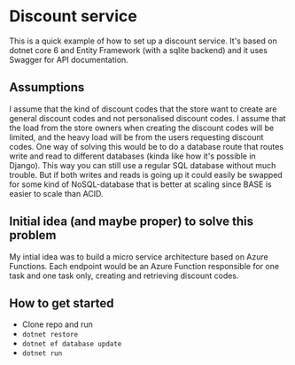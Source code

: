 # Discount service

This is a quick example of how to set up a discount service. It's based on dotnet core 6 and Entity Framework (with a sqlite backend) and it uses Swagger for API documentation.

## Assumptions

I assume that the kind of discount codes that the store want to create are general discount codes and not personalised discount codes.
I assume that the load from the store owners when creating the discount codes will be limited, and the heavy load will be from the users requesting discount codes. One way of solving this would be to do a database route that routes write and read to different databases (kinda like how it's possible in Django). This way you can still use a regular SQL database without much trouble. But if both writes and reads is going up it could easily be swapped for some kind of NoSQL-database that is better at scaling since BASE is easier to scale than ACID.

## Initial idea (and maybe proper) to solve this problem

My intial idea was to build a micro service architecture based on Azure Functions. Each endpoint would be an Azure Function responsible for one task and one task only, creating and retrieving discount codes.

## How to get started

* Clone repo and run
* `dotnet restore`
* `dotnet ef database update`
* `dotnet run`
